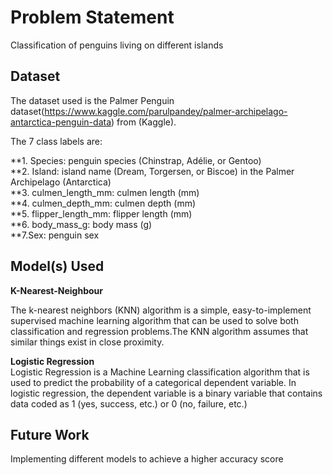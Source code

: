 # Problem Statement 
Classification of penguins living on different islands
## Dataset

The dataset used is the Palmer Penguin dataset(https://www.kaggle.com/parulpandey/palmer-archipelago-antarctica-penguin-data) from (Kaggle). 

The 7 class labels are:
<br>

**1. Species: penguin species (Chinstrap, Adélie, or Gentoo)
<br>
**2. Island: island name (Dream, Torgersen, or Biscoe) in the Palmer Archipelago (Antarctica)
<br>
**3. culmen_length_mm: culmen length (mm)
<br>
**4. culmen_depth_mm: culmen depth (mm)
<br>
**5. flipper_length_mm: flipper length (mm)
<br>
**6. body_mass_g: body mass (g)
<br>
**7.Sex: penguin sex
<br>

## Model(s) Used

**K-Nearest-Neighbour**

The k-nearest neighbors (KNN) algorithm is a simple, easy-to-implement supervised machine learning algorithm that can be used to solve both classification and regression problems.The KNN algorithm assumes that similar things exist in close proximity.

**Logistic Regression**
<br>
Logistic Regression is a Machine Learning classification algorithm that is used to predict the probability of a categorical dependent variable. In logistic regression, the dependent variable is a binary variable that contains data coded as 1 (yes, success, etc.) or 0 (no, failure, etc.)

## Future Work
Implementing different models to achieve a higher accuracy score
